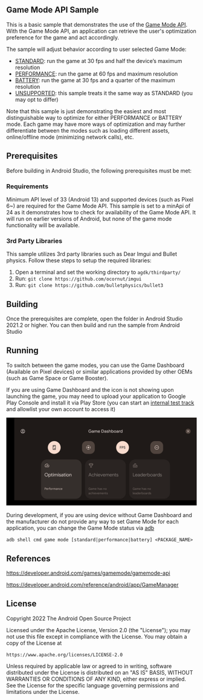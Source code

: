 ## Game Mode API Sample

This is a basic sample that demonstrates the use of the [Game Mode API](https://developer.android.com/games/gamemode/gamemode-api). With the Game Mode API, an application can retrieve the user's optimization preference for the game and act accordingly.

The sample will adjust behavior according to user selected Game Mode:

*   [STANDARD](https://developer.android.com/reference/android/app/GameManager#GAME_MODE_STANDARD): run the game at 30 fps and half the device’s maximum resolution
*   [PERFORMANCE](https://developer.android.com/reference/android/app/GameManager#GAME_MODE_PERFORMANCE): run the game at 60 fps and maximum resolution
*   [BATTERY](https://developer.android.com/reference/android/app/GameManager#GAME_MODE_BATTERY): run the game at 30 fps and a quarter of the maximum resolution
*   [UNSUPPORTED](https://developer.android.com/reference/android/app/GameManager#GAME_MODE_UNSUPPORTED): this sample treats it the same way as STANDARD (you may opt to differ)

Note that this sample is just demonstrating the easiest and most distinguishable way to optimize for either PERFORMANCE or BATTERY mode. Each game may have more ways of optimization and may further differentiate between the modes such as loading different assets, online/offline mode (minimizing network calls), etc.

## Prerequisites

Before building in Android Studio, the following prerequisites must be met:

### Requirements

Minimum API level of 33 (Android 13) and supported devices (such as Pixel 6~) are required for the Game Mode API. This sample is set to a minApi of 24 as it
demonstrates how to check for availability of the Game Mode API. It will run on earlier versions of Android, but none of the
game mode functionality will be available.

### 3rd Party Libraries

This sample utilizes 3rd party libraries such as Dear Imgui and Bullet physics. Follow these steps to setup the required libraries:

1. Open a terminal and set the working directory to `agdk/thirdparty/`
2. Run: `git clone https://github.com/ocornut/imgui`
3. Run: `git clone https://github.com/bulletphysics/bullet3`

## Building

Once the prerequisites are complete, open the folder in Android Studio 2021.2 or higher. You can then build and run the sample from Android Studio

## Running

To switch between the game modes, you can use the Game Dashboard (Available on Pixel devices) or similar applications provided by other OEMs (such as Game Space or Game Booster).

If you are using Game Dashboard and the icon is not showing upon launching the game, you may need to upload your application to Google Play Console and install it via Play Store (you can start an [internal test track](https://support.google.com/googleplay/android-developer/answer/9844679?hl=en) and allowlist your own account to access it)

![Game Dashboard Activity](/agdk/game_mode/docs/gamedashboardactivity.png?raw=true "Game Dashboard Activity")

During development, if you are using device without Game Dashboard and the manufacturer do not provide any way to set Game Mode for each application, you can change the Game Mode status via [adb](https://developer.android.com/studio/command-line/adb)

```
adb shell cmd game mode [standard|performance|battery] <PACKAGE_NAME>
```

## References

https://developer.android.com/games/gamemode/gamemode-api

https://developer.android.com/reference/android/app/GameManager

## License

Copyright 2022 The Android Open Source Project

Licensed under the Apache License, Version 2.0 (the "License"); you may not use this file except in compliance with the License. You may obtain a copy of the License at

```
https://www.apache.org/licenses/LICENSE-2.0
```

Unless required by applicable law or agreed to in writing, software distributed under the License is distributed on an "AS IS" BASIS, WITHOUT WARRANTIES OR CONDITIONS OF ANY KIND, either express or implied. See the License for the specific language governing permissions and limitations under the License.
